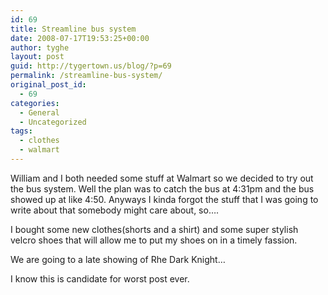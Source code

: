 ```yaml
---
id: 69
title: Streamline bus system
date: 2008-07-17T19:53:25+00:00
author: tyghe
layout: post
guid: http://tygertown.us/blog/?p=69
permalink: /streamline-bus-system/
original_post_id:
  - 69
categories:
  - General
  - Uncategorized
tags:
  - clothes
  - walmart
---
```

William and I both needed some stuff at Walmart so we decided to try out the bus system. Well the plan was to catch the bus at 4:31pm and the bus showed up at like 4:50. Anyways I kinda forgot the stuff that I was going to write about that somebody might care about, so&#8230;.

I bought some new clothes(shorts and a shirt) and some super stylish velcro shoes that will allow me to put my shoes on in a timely fassion.

We are going to a late showing of Rhe Dark Knight&#8230;

I know this is candidate for worst post ever.

